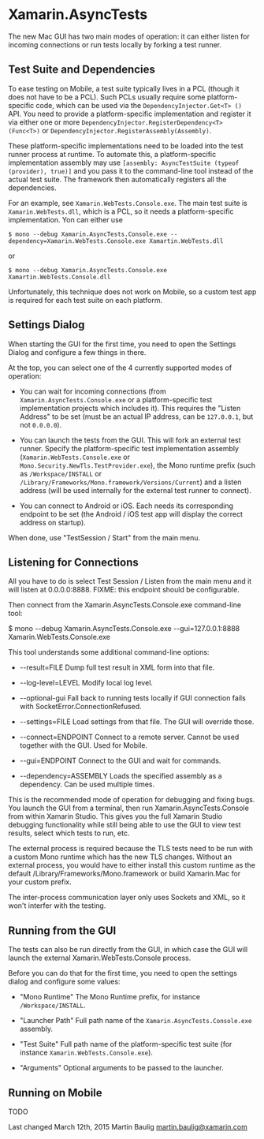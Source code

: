 Xamarin.AsyncTests
==================

The new Mac GUI has two main modes of operation: it can either listen for incoming connections or
run tests locally by forking a test runner.

Test Suite and Dependencies
---------------------------

To ease testing on Mobile, a test suite typically lives in a PCL (though it does not have to
be a PCL).  Such PCLs usually require some platform-specific code, which can be used via the
`DependencyInjector.Get<T> ()` API.  You need to provide a platform-specific implementation
and register it via either one or more `DependencyInjector.RegisterDependency<T> (Func<T>)` or
`DependencyInjector.RegisterAssembly(Assembly)`.

These platform-specific implementations need to be loaded into the test runner process at
runtime.  To automate this, a platform-specific implementation assembly may use
`[assembly: AsyncTestSuite (typeof (provider), true)]` and you pass it to the command-line
tool instead of the actual test suite.  The framework then automatically registers all the
dependencies.

For an example, see `Xamarin.WebTests.Console.exe`.  The main test suite is `Xamarin.WebTests.dll`,
which is a PCL, so it needs a platform-specific implementation.  Yon can either use

    $ mono --debug Xamarin.AsyncTests.Console.exe --dependency=Xamarin.WebTests.Console.exe Xamartin.WebTests.dll

or

    $ mono --debug Xamarin.AsyncTests.Console.exe Xamartin.WebTests.Console.dll

Unfortunately, this technique does not work on Mobile, so a custom test app is required for
each test suite on each platform.

Settings Dialog
---------------

When starting the GUI for the first time, you need to open the Settings Dialog and configure a few things in there.

At the top, you can select one of the 4 currently supported modes of operation:

* You can wait for incoming connections (from `Xamarin.AsyncTests.Console.exe` or a platform-specific test implementation projects which includes it).  This requires the "Listen Address" to be set (must be an actual IP address, can be `127.0.0.1`, but not `0.0.0.0`).

* You can launch the tests from the GUI.  This will fork an external test runner.  Specify the platform-specific test implementation assembly (`Xamarin.WebTests.Console.exe` or `Mono.Security.NewTls.TestProvider.exe`), the Mono runtime prefix (such as `/Workspace/INSTALL` or `/Library/Frameworks/Mono.framework/Versions/Current`) and a listen address (will be used internally for the external test runner to connect).

* You can connect to Android or iOS.  Each needs its corresponding endpoint to be set (the Android / iOS test app will display the correct address on startup).

When done, use "TestSession / Start" from the main menu.

Listening for Connections
-------------------------

All you have to do is select Test Session / Listen from the main menu and it will listen
at 0.0.0.0:8888.  FIXME: this endpoint should be configurable.

Then connect from the Xamarin.AsyncTests.Console.exe command-line tool:

$ mono --debug Xamarin.AsyncTests.Console.exe --gui=127.0.0.1:8888 Xamarin.WebTests.Console.exe

This tool understands some additional command-line options:

* --result=FILE
  Dump full test result in XML form into that file.

* --log-level=LEVEL
  Modify local log level.
  
* --optional-gui
  Fall back to running tests locally if GUI connection fails with SocketError.ConnectionRefused.
  
* --settings=FILE
  Load settings from that file.  The GUI will override those.

* --connect=ENDPOINT
  Connect to a remote server.  Cannot be used together with the GUI.  Used for Mobile.
  
* --gui=ENDPOINT
  Connect to the GUI and wait for commands.
  
* --dependency=ASSEMBLY
  Loads the specified assembly as a dependency.  Can be used multiple times.
  
This is the recommended mode of operation for debugging and fixing bugs.  You launch the
GUI from a terminal, then run Xamarin.AsyncTests.Console from within Xamarin Studio.  This
gives you the full Xamarin Studio debugging functionality while still being able to use the
GUI to view test results, select which tests to run, etc.

The external process is required because the TLS tests need to be run with a custom Mono
runtime which has the new TLS changes.  Without an external process, you would have to either
install this custom runtime as the default /Library/Frameworks/Mono.framework or build
Xamarin.Mac for your custom prefix.

The inter-process communication layer only uses Sockets and XML, so it won't interfer with
the testing.

Running from the GUI
--------------------

The tests can also be run directly from the GUI, in which case the GUI will launch the external
Xamarin.WebTests.Console process.

Before you can do that for the first time, you need to open the settings dialog and configure
some values:

* "Mono Runtime"
  The Mono Runtime prefix, for instance `/Workspace/INSTALL`.

* "Launcher Path"
  Full path name of the `Xamarin.AsyncTests.Console.exe` assembly.
  
* "Test Suite"
  Full path name of the platform-specific test suite (for instance `Xamarin.WebTests.Console.exe`).
  
* "Arguments"
  Optional arguments to be passed to the launcher.
  
Running on Mobile
-----------------

TODO


Last changed March 12th, 2015
Martin Baulig <martin.baulig@xamarin.com>

